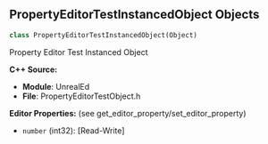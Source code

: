 ## PropertyEditorTestInstancedObject Objects

```python
class PropertyEditorTestInstancedObject(Object)
```

Property Editor Test Instanced Object

**C++ Source:**

- **Module**: UnrealEd
- **File**: PropertyEditorTestObject.h

**Editor Properties:** (see get_editor_property/set_editor_property)

- ``number`` (int32):  [Read-Write]

<a id="unreal.FontImportOptions"></a>